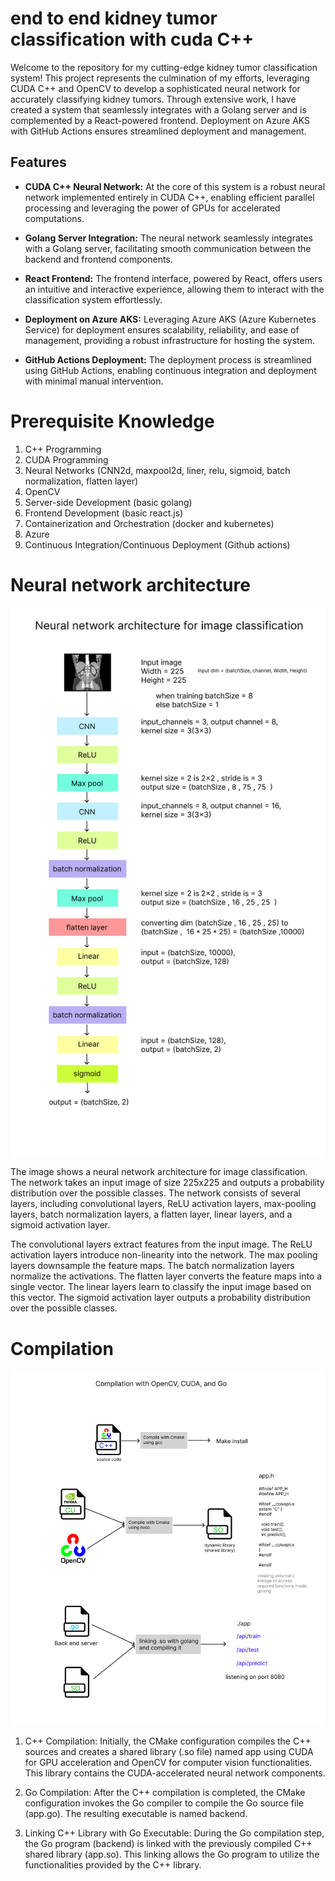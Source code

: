 # end to end kidney tumor classification with cuda C++
 
Welcome to the repository for my cutting-edge kidney tumor classification system! This project represents the culmination of my efforts, leveraging CUDA C++ and OpenCV to develop a sophisticated neural network for accurately classifying kidney tumors. Through extensive work, I have created a system that seamlessly integrates with a Golang server and is complemented by a React-powered frontend. Deployment on Azure AKS with GitHub Actions ensures streamlined deployment and management.

## Features

- **CUDA C++ Neural Network:** At the core of this system is a robust neural network implemented entirely in CUDA C++, enabling efficient parallel processing and leveraging the power of GPUs for accelerated computations.

- **Golang Server Integration:** The neural network seamlessly integrates with a Golang server, facilitating smooth communication between the backend and frontend components.

- **React Frontend:** The frontend interface, powered by React, offers users an intuitive and interactive experience, allowing them to interact with the classification system effortlessly.

- **Deployment on Azure AKS:** Leveraging Azure AKS (Azure Kubernetes Service) for deployment ensures scalability, reliability, and ease of management, providing a robust infrastructure for hosting the system.

- **GitHub Actions Deployment:** The deployment process is streamlined using GitHub Actions, enabling continuous integration and deployment with minimal manual intervention.

# Prerequisite Knowledge
1. C++ Programming
2. CUDA Programming
3. Neural Networks (CNN2d, maxpool2d, liner, relu, sigmoid, batch normalization, flatten layer)
4. OpenCV
5. Server-side Development (basic golang)
6. Frontend Development (basic react.js)
7. Containerization and Orchestration (docker and kubernetes)
8. Azure
9. Continuous Integration/Continuous Deployment (Github actions)

    
# Neural network architecture

<p align="center">
  <img src="./gitresource/image_classification.png" />
</p>

The image shows a neural network architecture for image classification. The network takes an input image of size 225x225 and outputs a probability distribution over the possible classes. The network consists of several layers, including convolutional layers, ReLU activation layers, max-pooling layers, batch normalization layers, a flatten layer, linear layers, and a sigmoid activation layer.

The convolutional layers extract features from the input image. The ReLU activation layers introduce non-linearity into the network. The max pooling layers downsample the feature maps. The batch normalization layers normalize the activations. The flatten layer converts the feature maps into a single vector. The linear layers learn to classify the input image based on this vector. The sigmoid activation layer outputs a probability distribution over the possible classes.

# Compilation

<p align="center">
  <img src="./gitresource/compilation_flow.png" />
</p>

1. C++ Compilation: Initially, the CMake configuration compiles the C++ sources and creates a shared library (.so file) named app using CUDA for GPU acceleration and OpenCV for computer vision functionalities. This library contains the CUDA-accelerated neural network components.

2. Go Compilation: After the C++ compilation is completed, the CMake configuration invokes the Go compiler to compile the Go source file (app.go). The resulting executable is named backend.

3. Linking C++ Library with Go Executable: During the Go compilation step, the Go program (backend) is linked with the previously compiled C++ shared library (app.so). This linking allows the Go program to utilize the functionalities provided by the C++ library.
